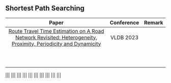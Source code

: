 ## Shortest Path Searching
| Paper | Conference | Remark |
| :---:| :---:| :---:|
|[Route Travel Time Estimation on A Road Network Revisited: Heterogeneity, Proximity, Periodicity and Dynamicity](https://www.vldb.org/pvldb/vol16/p393-yuan.pdf)|VLDB 2023|
|||
|||
|||
|||
|||
|||
|||
|||
|||
|||

|||
|||
|||
|||
|||
|||
|||
|||
|||
|||

